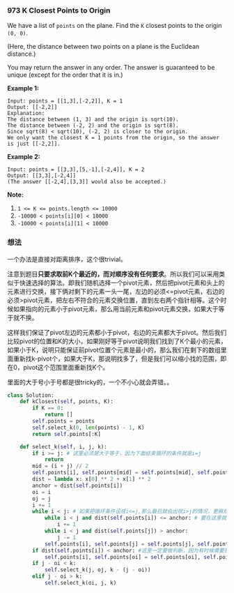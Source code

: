 ### 973 K Closest Points to Origin

We have a list of `points` on the plane.  Find the `K` closest points to the origin `(0, 0)`.

(Here, the distance between two points on a plane is the Euclidean distance.)

You may return the answer in any order.  The answer is guaranteed to be unique (except for the order that it is in.)

 

**Example 1:**

```
Input: points = [[1,3],[-2,2]], K = 1
Output: [[-2,2]]
Explanation: 
The distance between (1, 3) and the origin is sqrt(10).
The distance between (-2, 2) and the origin is sqrt(8).
Since sqrt(8) < sqrt(10), (-2, 2) is closer to the origin.
We only want the closest K = 1 points from the origin, so the answer is just [[-2,2]].
```

**Example 2:**

```
Input: points = [[3,3],[5,-1],[-2,4]], K = 2
Output: [[3,3],[-2,4]]
(The answer [[-2,4],[3,3]] would also be accepted.)
```

 

**Note:**

1. `1 <= K <= points.length <= 10000`
2. `-10000 < points[i][0] < 10000`
3. `-10000 < points[i][1] < 10000`

### 想法

一个办法是直接对距离排序，这个很trivial。

注意到题目**只要求取前K个最近的，而对顺序没有任何要求**。所以我们可以采用类似于快速选择的算法。即我们随机选择一个pivot元素，然后把pivot元素和头上的元素进行交换，接下俩对剩下的元素一头一尾，左边的必须<=pivot元素，右边的必须>pivot元素，把左右不符合的元素交换位置，直到左右两个指针相等。这个时候如果指向的元素小于pivot元素，那么用当前元素和pivot元素交换，如果大于等于就不换。

这样我们保证了pivot左边的元素都小于pivot，右边的元素都大于pivot。然后我们比较pivot的位置和K的大小，如果刚好等于pivot说明我们找到了K个最小的元素，如果小于K，说明只能保证前pivot位置个元素是最小的，那么我们在剩下的数组里面重新找k-pivot个，如果大于K，那说明找多了，但是我们可以缩小找的范围，即在0，pivot这个范围里面重新找K个。

里面的大于号小于号都是很tricky的，一个不小心就会弄错。。

```python
class Solution:
    def kClosest(self, points, K):
        if K == 0:
            return []
        self.points = points
        self.select_k(0, len(points) - 1, K)
        return self.points[:K]

    def select_k(self, i, j, k):
        if i >= j: # 这里必须是大于等于，因为下面结束循环的条件就是i=j
            return
        mid = (i + j) // 2
        self.points[i], self.points[mid] = self.points[mid], self.points[i]
        dist = lambda x: x[0] ** 2 + x[1] ** 2
        anchor = dist(self.points[i])
        oi = i
        oj = j
        i += 1
        while i < j: # 如果把循环条件设成i<=j,那么最后就会出现i>j的情况，更麻烦
            while i < j and dist(self.points[i]) <= anchor: # 要在这里就判断i会不会大于j
                i += 1
            while i < j and dist(self.points[j]) > anchor:
                j -= 1
            self.points[i], self.points[j] = self.points[j], self.points[i]
        if dist(self.points[i]) < anchor: #这里一定要做判断，因为有时候需要换，有时候不需要换
            self.points[i], self.points[oi] = self.points[oi], self.points[i]
        if j - oi < k:
            self.select_k(j, oj, k - (j - oi))
        elif j - oi > k:
            self.select_k(oi, j, k)
```

